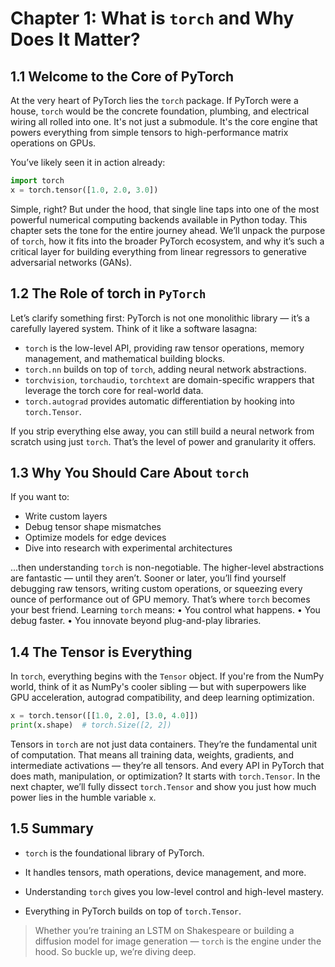 # Chapter 1: What is `torch` and Why Does It Matter?

## 1.1 Welcome to the Core of PyTorch

At the very heart of PyTorch lies the `torch` package. If PyTorch were a house, `torch` would be the concrete foundation, plumbing, and electrical wiring all rolled into one. It's not just a submodule. It's the core engine that powers everything from simple tensors to high-performance matrix operations on GPUs.

You’ve likely seen it in action already:

```python
import torch
x = torch.tensor([1.0, 2.0, 3.0])
```

Simple, right? But under the hood, that single line taps into one of the most powerful numerical computing backends available in Python today.
This chapter sets the tone for the entire journey ahead. We’ll unpack the purpose of `torch`, how it fits into the broader PyTorch ecosystem, and why it’s such a critical layer for building everything from linear regressors to generative adversarial networks (GANs).

## 1.2 The Role of torch in `PyTorch`

Let’s clarify something first: PyTorch is not one monolithic library — it’s a carefully layered system. Think of it like a software lasagna:
- `torch` is the low-level API, providing raw tensor operations, memory management, and mathematical building blocks.
- `torch.nn` builds on top of `torch`, adding neural network abstractions.
- `torchvision`, `torchaudio`, `torchtext` are domain-specific wrappers that leverage the torch core for real-world data.
- `torch.autograd` provides automatic differentiation by hooking into `torch.Tensor`.

If you strip everything else away, you can still build a neural network from scratch using just `torch`. That’s the level of power and granularity it offers.

## 1.3 Why You Should Care About `torch`

If you want to:
- Write custom layers
- Debug tensor shape mismatches
- Optimize models for edge devices
- Dive into research with experimental architectures

...then understanding `torch` is non-negotiable. The higher-level abstractions are fantastic — until they aren’t. Sooner or later, you’ll find yourself debugging raw tensors, writing custom operations, or squeezing every ounce of performance out of GPU memory. That’s where `torch` becomes your best friend.
Learning `torch` means:
    • You control what happens.
    • You debug faster.
    • You innovate beyond plug-and-play libraries.

## 1.4 The Tensor is Everything

In `torch`, everything begins with the `Tensor` object. If you're from the NumPy world, think of it as NumPy's cooler sibling — but with superpowers like GPU acceleration, autograd compatibility, and deep learning optimization.

```python
x = torch.tensor([[1.0, 2.0], [3.0, 4.0]])
print(x.shape)  # torch.Size([2, 2])
```

Tensors in `torch` are not just data containers. They’re the fundamental unit of computation. That means all training data, weights, gradients, and intermediate activations — they’re all tensors. And every API in PyTorch that does math, manipulation, or optimization? It starts with `torch.Tensor`.
In the next chapter, we’ll fully dissect `torch.Tensor` and show you just how much power lies in the humble variable `x`.

## 1.5 Summary

- `torch` is the foundational library of PyTorch.

- It handles tensors, math operations, device management, and more.

- Understanding `torch` gives you low-level control and high-level mastery.

- Everything in PyTorch builds on top of `torch.Tensor`.

> Whether you’re training an LSTM on Shakespeare or building a diffusion model for image generation — `torch` is the engine under the hood. So buckle up, we’re diving deep.



